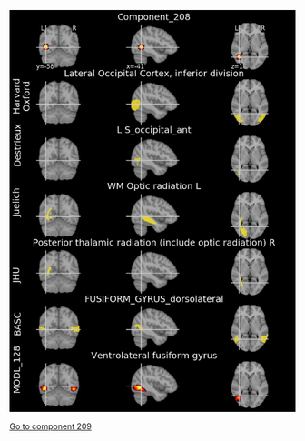 


![208](preliminary/208.jpg "Component 208")

[Go to component 209](https://parietal-inria.github.io/MODL_atlas/1024/209 "Component 209")